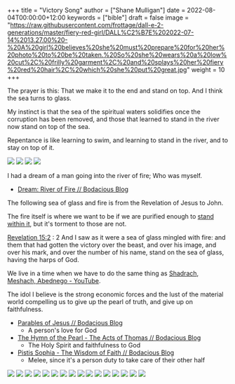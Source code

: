 +++
title = "Victory Song"
author = ["Shane Mulligan"]
date = 2022-08-04T00:00:00+12:00
keywords = ["bible"]
draft = false
image = "https://raw.githubusercontent.com/frottage/dall-e-2-generations/master/fiery-red-girl/DALL%C2%B7E%202022-07-14%2013.27.00%20-%20A%20girl%20believes%20she%20must%20prepare%20for%20her%20photo%20to%20be%20taken.%20So%20she%20wears%20a%20low%20cut%2C%20frilly%20garment%2C%20and%20splays%20her%20fiery%20red%20hair%2C%20which%20she%20put%20great.jpg"
weight = 10
+++

The prayer is this: That we make it to the end
and stand on top. And I think the sea turns to glass.

My instinct is that the sea of the spiritual waters
solidifies once the corruption has been
removed, and those that learned to stand in
the river now stand on top of the sea.

Repentance is like learning to swim, and
learning to stand in the river, and to stay on
top of it.

![](https://github.com/frottage/dall-e-2-generations/raw/master/revelation-of-john/victory-sea-of-glass-fire-harps/DALL%C2%B7E%202022-08-04%2019.36.32%20-%20Standing%20on%20a%20sea%20of%20glass%20and%20fire,%20holding%20the%20harp%20of%20God.%20Digital%20Art.jpg)
![](https://github.com/frottage/dall-e-2-generations/raw/master/revelation-of-john/victory-sea-of-glass-fire-harps/DALL%C2%B7E%202022-08-04%2019.36.36%20-%20Standing%20on%20a%20sea%20of%20glass%20and%20fire,%20holding%20the%20harp%20of%20God.%20Digital%20Art.jpg)
![](https://github.com/frottage/dall-e-2-generations/raw/master/revelation-of-john/victory-sea-of-glass-fire-harps/DALL%C2%B7E%202022-08-04%2019.36.45%20-%20Standing%20on%20a%20sea%20of%20glass%20and%20fire,%20holding%20the%20harp%20of%20God.%20Digital%20Art.jpg)
![](https://github.com/frottage/dall-e-2-generations/raw/master/revelation-of-john/victory-sea-of-glass-fire-harps/DALL%C2%B7E%202022-08-04%2019.36.55%20-%20Standing%20on%20a%20sea%20of%20glass%20and%20fire,%20holding%20the%20harp%20of%20God.%20Digital%20Art.jpg)

I had a dream of a man going into
the river of fire; Who was myself.

-   [Dream: River of Fire // Bodacious Blog](https://mullikine.github.io/posts/river-of-fire/)

The following sea of glass and fire is from the Revelation of Jesus to John.

The fire itself is where we want to be if we
are purified enough to [stand within it](https://www.youtube.com/watch?v=q6TPo910LnY), but
it's torment to those are not.

[Revelation 15:2](https://www.churchofjesuschrist.org/study/scriptures/nt/rev/15?lang=eng&id=2#p2)
: 2 And I saw as it were a sea of glass mingled with fire: and them that had gotten the victory over the beast, and over his image, and over his mark, and over the number of his name, stand on the sea of glass, having the harps of God.

We live in a time when we have to do the same thing as [Shadrach, Meshach, Abednego - YouTube](https://www.youtube.com/watch?v=q6TPo910LnY).

The idol I believe is the strong economic
forces and the lust of the material world
compelling us to give up the pearl of truth,
and give up on faithfulness.

-   [Parables of Jesus // Bodacious Blog](https://mullikine.github.io/posts/parables-of-jesus/)
    -   A person's love for God
-   [The Hymn of the Pearl - The Acts of Thomas // Bodacious Blog](https://mullikine.github.io/posts/hymn-of-the-pearl/)
    -   The Holy Spirit and faithfulness to God
-   [Pistis Sophia - The Wisdom of Faith // Bodacious Blog](https://mullikine.github.io/posts/pistis-sophia/)
    -   Melee, since it's a person duty to take care of their other half

![](https://github.com/frottage/dall-e-2-generations/raw/master/revelation-of-john/victory-sea-of-glass-fire-harps/DALL%C2%B7E%202022-08-04%2019.37.16%20-%20Standing%20on%20a%20sea%20of%20glass%20and%20fire,%20holding%20the%20harp%20of%20God.%20Digital%20Art.jpg)
![](https://github.com/frottage/dall-e-2-generations/raw/master/revelation-of-john/victory-sea-of-glass-fire-harps/DALL%C2%B7E%202022-08-04%2019.37.23%20-%20Standing%20on%20a%20sea%20of%20glass%20and%20fire,%20holding%20the%20harp%20of%20God.%20Digital%20Art.jpg)
![](https://github.com/frottage/dall-e-2-generations/raw/master/revelation-of-john/victory-sea-of-glass-fire-harps/DALL%C2%B7E%202022-08-04%2019.37.29%20-%20Standing%20on%20a%20sea%20of%20glass%20and%20fire,%20holding%20the%20harp%20of%20God.%20Digital%20Art.jpg)
![](https://github.com/frottage/dall-e-2-generations/raw/master/revelation-of-john/victory-sea-of-glass-fire-harps/DALL%C2%B7E%202022-08-04%2019.37.57%20-%20Standing%20on%20a%20sea%20of%20glass%20and%20fire,%20holding%20the%20harp%20of%20God.%20Digital%20Art.jpg)
![](https://github.com/frottage/dall-e-2-generations/raw/master/revelation-of-john/victory-sea-of-glass-fire-harps/DALL%C2%B7E%202022-08-04%2019.38.04%20-%20Standing%20on%20a%20sea%20of%20glass%20and%20fire,%20holding%20the%20harp%20of%20God.%20Digital%20Art.jpg)
![](https://github.com/frottage/dall-e-2-generations/raw/master/revelation-of-john/victory-sea-of-glass-fire-harps/DALL%C2%B7E%202022-08-04%2019.38.35%20-%20Standing%20on%20a%20sea%20of%20glass%20and%20fire,%20holding%20the%20harp%20of%20God.%20Digital%20Art.jpg)
![](https://github.com/frottage/dall-e-2-generations/raw/master/revelation-of-john/victory-sea-of-glass-fire-harps/DALL%C2%B7E%202022-08-04%2019.38.38%20-%20Standing%20on%20a%20sea%20of%20glass%20and%20fire,%20holding%20the%20harp%20of%20God.%20Digital%20Art.jpg)
![](https://github.com/frottage/dall-e-2-generations/raw/master/revelation-of-john/victory-sea-of-glass-fire-harps/DALL%C2%B7E%202022-08-04%2019.38.43%20-%20Standing%20on%20a%20sea%20of%20glass%20and%20fire,%20holding%20the%20harp%20of%20God.%20Digital%20Art.jpg)
![](https://github.com/frottage/dall-e-2-generations/raw/master/revelation-of-john/victory-sea-of-glass-fire-harps/DALL%C2%B7E%202022-08-04%2019.38.46%20-%20Standing%20on%20a%20sea%20of%20glass%20and%20fire,%20holding%20the%20harp%20of%20God.%20Digital%20Art.jpg)
![](https://github.com/frottage/dall-e-2-generations/raw/master/revelation-of-john/victory-sea-of-glass-fire-harps/DALL%C2%B7E%202022-08-04%2019.39.07%20-%20Standing%20on%20a%20sea%20of%20glass%20and%20fire,%20holding%20the%20harp%20of%20God.%20Digital%20Art.jpg)
![](https://github.com/frottage/dall-e-2-generations/raw/master/revelation-of-john/victory-sea-of-glass-fire-harps/DALL%C2%B7E%202022-08-04%2019.39.12%20-%20Standing%20on%20a%20sea%20of%20glass%20and%20fire,%20holding%20the%20harp%20of%20God.%20Digital%20Art.jpg)
![](https://github.com/frottage/dall-e-2-generations/raw/master/revelation-of-john/victory-sea-of-glass-fire-harps/DALL%C2%B7E%202022-08-04%2019.39.16%20-%20Standing%20on%20a%20sea%20of%20glass%20and%20fire,%20holding%20the%20harp%20of%20God.%20Digital%20Art.jpg)
![](https://github.com/frottage/dall-e-2-generations/raw/master/revelation-of-john/victory-sea-of-glass-fire-harps/DALL%C2%B7E%202022-08-04%2019.39.28%20-%20Standing%20on%20a%20sea%20of%20glass%20and%20fire,%20holding%20the%20harp%20of%20God.%20Digital%20Art.jpg)
![](https://github.com/frottage/dall-e-2-generations/raw/master/revelation-of-john/victory-sea-of-glass-fire-harps/DALL%C2%B7E%202022-08-04%2019.40.28%20-%20Standing%20on%20a%20sea%20of%20glass%20and%20fire,%20holding%20the%20harp%20of%20God.%20Digital%20Art.jpg)
![](https://github.com/frottage/dall-e-2-generations/raw/master/revelation-of-john/victory-sea-of-glass-fire-harps/DALL%C2%B7E%202022-08-04%2019.40.36%20-%20Standing%20on%20a%20sea%20of%20glass%20and%20fire,%20holding%20the%20harp%20of%20God.%20Digital%20Art.jpg)
![](https://github.com/frottage/dall-e-2-generations/raw/master/revelation-of-john/victory-sea-of-glass-fire-harps/DALL%C2%B7E%202022-08-04%2019.40.40%20-%20Standing%20on%20a%20sea%20of%20glass%20and%20fire,%20holding%20the%20harp%20of%20God.%20Digital%20Art.jpg)